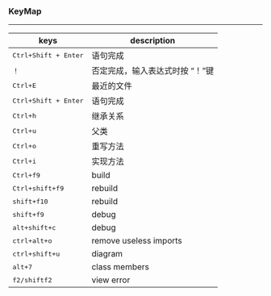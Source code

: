 <!--
 * @Descripttion: 
 * @version: 
 * @Author: fuanlei
 * @Date: 2019-10-24 16:19:29
 * @LastEditors: fuanlei
 * @LastEditTime: 2019-10-28 10:32:17
 -->
### KeyMap
-----
|keys|description|
|---|----|
|<kbd>Ctrl+Shift + Enter</kbd>|语句完成|
|<kbd>！</kbd>|否定完成，输入表达式时按 “！”键|
|<kbd>Ctrl+E</kbd>|最近的文件|
|<kbd>Ctrl+Shift + Enter</kbd>|语句完成|
|<kbd>Ctrl+h</kbd>|继承关系|
|<kbd>Ctrl+u</kbd>|父类|
|<kbd>Ctrl+o</kbd>|重写方法|
|<kbd>Ctrl+i</kbd>|实现方法|
|<kbd>Ctrl+f9</kbd>|build|
|<kbd>Ctrl+shift+f9</kbd>|rebuild|
|<kbd>shift+f10</kbd>|rebuild|
|<kbd>shift+f9</kbd>|debug|
|<kbd>alt+shift+c</kbd>|debug|
|<kbd>ctrl+alt+o</kbd>|remove useless imports|
|<kbd>ctrl+shift+u</kbd>|diagram|
|<kbd>alt+7</kbd>|class members|
|<kbd>f2/shiftf2</kbd>|view error|

